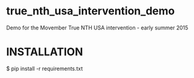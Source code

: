 # true_nth_usa_intervention_demo
Demo for the Movember True NTH USA intervention - early summer 2015

# INSTALLATION

$ pip install -r requirements.txt
